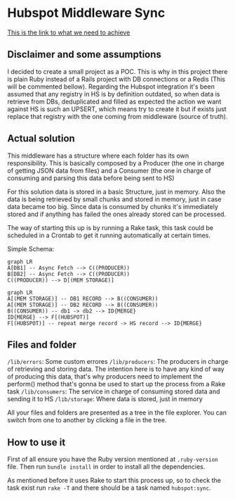 # Hubspot Middleware Sync

[This is the link to what we need to achieve](https://factorialco.notion.site/Customer-Tech-Engineer-1c04ba66228b4975b6428775683d6fc4)

## Disclaimer and some assumptions

I decided to create a small project as a POC. This is why in this project there is plain Ruby instead of a Rails project with DB connections or a Redis (This will be commented bellow).
Regarding the Hubspot integration it's been assumed that any registry in HS is by definition outdated, so when data is retrieve from DBs, deduplicated and filled as expected the action we want against HS is such an UPSERT, which means try to create it but if exists just replace that registry with the one coming from middleware (source of truth). 

## Actual solution

This middleware has a structure where each folder has its own responsibility. This is basically composed by a Producer (the one in charge of getting JSON data from files) and a Consumer (the one in charge of consuming and parsing this data before being sent to HS)

For this solution data is stored in a basic Structure, just in memory. Also the data is being retrieved by small chunks and stored in memory, just in case data became too big. Since data is consumed by chunks it's immediately stored and if anything has failed the ones already stored can be processed.

The way of starting this up is by running a Rake task, this task could be scheduled in a Crontab to get it running automatically at certain times.

Simple Schema:

```mermaid
graph LR
A[DB1] -- Async Fetch --> C((PRODUCER))
B[DB2] -- Async Fetch --> C((PRODUCER))
C((PRODUCER)) --> D[(MEM STORAGE)]
```
```mermaid
graph LR
A[(MEM STORAGE)] -- DB1 RECORD --> B((CONSUMER))
A[(MEM STORAGE)] -- DB2 RECORD --> B((CONSUMER))
B((CONSUMER)) -- db1 -> db2 --> ID{MERGE}
ID{MERGE} --> F[(HUBSPOT)]
F[(HUBSPOT)] -- repeat merge record -> HS record --> ID{MERGE}
```

## Files and folder

`/lib/errors`: Some custom errores 
`/lib/producers`: The producers in charge of retrieving and storing data. The intention here is to have any kind of way of producing this data, that's why producers need to implement the perform() method that's gonna be used to start up the process from a Rake task
`/lib/consumers`: The service in charge of consuming stored data and sending it to HS
`/lib/storage`: Where data is stored, just in memory

All your files and folders are presented as a tree in the file explorer. You can switch from one to another by clicking a file in the tree.

## How to use it

First of all ensure you have the Ruby version mentioned at `.ruby-version` file.
Then run `bundle install` in order to install all the dependencies.

As mentioned before it uses Rake to start this process up, so to check the task exist run `rake -T` and there should be a task named `hubspot:sync`.